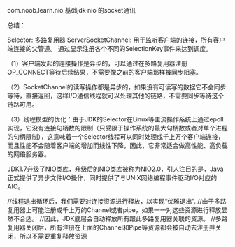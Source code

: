 com.noob.learn.nio 基础jdk nio 的socket通讯




<P>
总结：
<p>
Selector: 多路复用器
ServerSocketChannel: 用于监听客户端的连接，所有客户端连接的父管道。
通过显示注册各个不同的SelectionKey事件来达到调度。


（1）客户端发起的连接操作是异步的，可以通过在多路复用器注册OP_CONNECT等待后续结果，不需要像之前的客户端那样被同步阻塞。

（2）SocketChannel的读写操作都是异步的，如果没有可读写的数据它不会同步等待，直接返回，这样I/O通信线程就可以处理其他的链路，不需要同步等待这个链路可用。

（3）线程模型的优化：由于JDK的Selector在Linux等主流操作系统上通过epoll实现，它没有连接句柄数的限制（只受限于操作系统的最大句柄数或者对单个进程的句柄限制），这意味着一个Selector线程可以同时处理成千上万个客户端连接，而且性能不会随着客户端的增加而线性下降，因此，它非常适合做高性能、高负载的网络服务器。

JDK1.7升级了NIO类库，升级后的NIO类库被称为NIO2.0，引人注目的是，Java正式提供了异步文件I/O操作，同时提供了与UNIX网络编程事件驱动I/O对应的AIO。




 //线程退出循环后，我们需要对连接资源进行释放，以实现“优雅退出”.
          //由于多路复用器上可能注册成千上万的Channel或者pipe，如果一一对这些资源进行释放显然不合适。
          //因此，JDK底层会自动释放所有跟此多路复用器关联的资源。
          //多路复用器关闭后，所有注册在上面的Channel和Pipe等资源都会被自动去注册并关闭，所以不需要重复释放资源